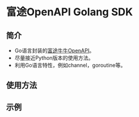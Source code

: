# 富途OpenAPI Golang SDK

## 简介

* Go语言封装的[富途牛牛OpenAPI](https://openapi.futunn.com/futu-api-doc/)。
* 尽量接近Python版本的使用方法。
* 利用Go语言特性，例如channel，goroutine等。

## 使用方法



## 示例